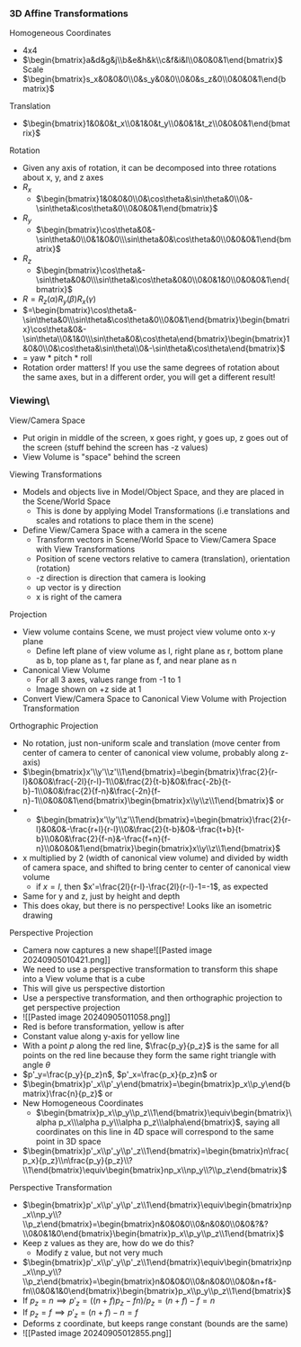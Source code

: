 ### 3D Affine Transformations
Homogeneous Coordinates
- 4x4
- $\begin{bmatrix}a&d&g&j\\b&e&h&k\\c&f&i&l\\0&0&0&1\end{bmatrix}$
Scale
- $\begin{bmatrix}s_x&0&0&0\\0&s_y&0&0\\0&0&s_z&0\\0&0&0&1\end{bmatrix}$

Translation
- $\begin{bmatrix}1&0&0&t_x\\0&1&0&t_y\\0&0&1&t_z\\0&0&0&1\end{bmatrix}$

Rotation
- Given any axis of rotation, it can be decomposed into three rotations about x, y, and z axes
- $R_x$
	- $\begin{bmatrix}1&0&0&0\\0&\cos\theta&\sin\theta&0\\0&-\sin\theta&\cos\theta&0\\0&0&0&1\end{bmatrix}$
- $R_y$
	- $\begin{bmatrix}\cos\theta&0&-\sin\theta&0\\0&1&0&0\\\sin\theta&0&\cos\theta&0\\0&0&0&1\end{bmatrix}$
- $R_z$
	- $\begin{bmatrix}\cos\theta&-\sin\theta&0&0\\\sin\theta&\cos\theta&0&0\\0&0&1&0\\0&0&0&1\end{bmatrix}$
- $R=R_z(\alpha)R_y(\beta)R_x(\gamma)$
- $=\begin{bmatrix}\cos\theta&-\sin\theta&0\\\sin\theta&\cos\theta&0\\0&0&1\end{bmatrix}\begin{bmatrix}\cos\theta&0&-\sin\theta\\0&1&0\\\sin\theta&0&\cos\theta\end{bmatrix}\begin{bmatrix}1&0&0\\0&\cos\theta&\sin\theta\\0&-\sin\theta&\cos\theta\end{bmatrix}$
- = yaw * pitch * roll
- Rotation order matters! If you use the same degrees of rotation about the same axes, but in a different order, you will get a different result!
### Viewing\
View/Camera Space
- Put origin in middle of the screen, x goes right, y goes up, z goes out of the screen (stuff behind the screen has -z values)
- View Volume is "space" behind the screen

Viewing Transformations
- Models and objects live in Model/Object Space, and they are placed in the Scene/World Space
	- This is done by applying Model Transformations (i.e translations and scales and rotations to place them in the scene)
- Define View/Camera Space with a camera in the scene
	- Transform vectors in Scene/World Space to View/Camera Space with View Transformations
	- Position of scene vectors relative to camera (translation), orientation (rotation)
	- -z direction is direction that camera is looking
	- up vector is y direction
	- x is right of the camera

Projection
- View volume contains Scene, we must project view volume onto x-y plane
	- Define left plane of view volume as l, right plane as r, bottom plane as b, top plane as t, far plane as f, and near plane as n
- Canonical View Volume
	- For all 3 axes, values range from -1 to 1
	- Image shown on +z side at 1
- Convert View/Camera Space to Canonical View Volume with Projection Transformation

Orthographic Projection
- No rotation, just non-uniform scale and translation (move center from center of camera to center of canonical view volume, probably along z-axis)
- $\begin{bmatrix}x'\\y'\\z'\\1\end{bmatrix}=\begin{bmatrix}\frac{2}{r-l}&0&0&\frac{-2l}{r-l}-1\\0&\frac{2}{t-b}&0&\frac{-2b}{t-b}-1\\0&0&\frac{2}{f-n}&\frac{-2n}{f-n}-1\\0&0&0&1\end{bmatrix}\begin{bmatrix}x\\y\\z\\1\end{bmatrix}$
or
- - $\begin{bmatrix}x'\\y'\\z'\\1\end{bmatrix}=\begin{bmatrix}\frac{2}{r-l}&0&0&-\frac{r+l}{r-l}\\0&\frac{2}{t-b}&0&-\frac{t+b}{t-b}\\0&0&\frac{2}{f-n}&-\frac{f+n}{f-n}\\0&0&0&1\end{bmatrix}\begin{bmatrix}x\\y\\z\\1\end{bmatrix}$
- x multiplied by 2 (width of canonical view volume) and divided by width of camera space, and shifted to bring center to center of canonical view volume
	- if $x=l$, then $x'=\frac{2l}{r-l}-\frac{2l}{r-l}-1=-1$, as expected
- Same for y and z, just by height and depth
- This does okay, but there is no perspective! Looks like an isometric drawing

Perspective Projection
- Camera now captures a new shape![[Pasted image 20240905010421.png]]
- We need to use a perspective transformation to transform this shape into a View volume that is a cube
- This will give us perspective distortion
- Use a perspective transformation, and then orthographic projection to get perspective projection
- ![[Pasted image 20240905011058.png]]
- Red is before transformation, yellow is after
- Constant value along y-axis for yellow line
- With a point $p$ along the red line, $\frac{p_y}{p_z}$ is the same for all points on the red line because they form the same right triangle with angle $\theta$
- $p'_y=\frac{p_y}{p_z}n$, $p'_x=\frac{p_x}{p_z}n$
or
- $\begin{bmatrix}p'_x\\p'_y\end{bmatrix}=\begin{bmatrix}p_x\\p_y\end{bmatrix}\frac{n}{p_z}$
or
- New Homogeneous Coordinates
	- $\begin{bmatrix}p_x\\p_y\\p_z\\1\end{bmatrix}\equiv\begin{bmatrix}\alpha p_x\\\alpha p_y\\\alpha p_z\\\alpha\end{bmatrix}$, saying all coordinates on this line in 4D space will correspond to the same point in 3D space
- $\begin{bmatrix}p'_x\\p'_y\\p'_z\\1\end{bmatrix}=\begin{bmatrix}n\frac{p_x}{p_z}\\n\frac{p_y}{p_z}\\?\\1\end{bmatrix}\equiv\begin{bmatrix}np_x\\np_y\\?\\p_z\end{bmatrix}$

Perspective Transformation
- $\begin{bmatrix}p'_x\\p'_y\\p'_z\\1\end{bmatrix}\equiv\begin{bmatrix}np_x\\np_y\\?\\p_z\end{bmatrix}=\begin{bmatrix}n&0&0&0\\0&n&0&0\\0&0&?&?\\0&0&1&0\end{bmatrix}\begin{bmatrix}p_x\\p_y\\p_z\\1\end{bmatrix}$
- Keep z values as they are, how do we do this?
	- Modify z value, but not very much
- $\begin{bmatrix}p'_x\\p'_y\\p'_z\\1\end{bmatrix}\equiv\begin{bmatrix}np_x\\np_y\\?\\p_z\end{bmatrix}=\begin{bmatrix}n&0&0&0\\0&n&0&0\\0&0&n+f&-fn\\0&0&1&0\end{bmatrix}\begin{bmatrix}p_x\\p_y\\p_z\\1\end{bmatrix}$
- If $p_z=n \implies p'_z=((n+f)p_z-fn)/p_z=(n+f)-f=n$
- If $p_z=f \implies p'_z=(n+f)-n=f$
- Deforms z coordinate, but keeps range constant (bounds are the same)
- ![[Pasted image 20240905012855.png]]



